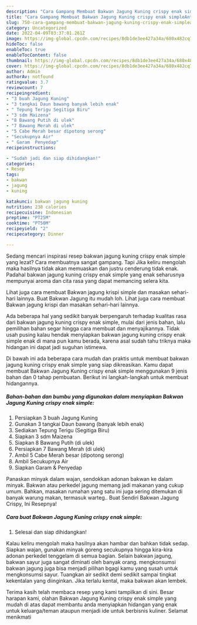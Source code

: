 ```yaml
---
description: "Cara Gampang Membuat Bakwan Jagung Kuning crispy enak simpleAnti Ribet"
title: "Cara Gampang Membuat Bakwan Jagung Kuning crispy enak simpleAnti Ribet"
slug: 750-cara-gampang-membuat-bakwan-jagung-kuning-crispy-enak-simpleanti-ribet
category: Uncategorized
date: 2022-04-09T03:37:01.261Z
image: https://img-global.cpcdn.com/recipes/8db1de3ee427a34a/680x482cq70/bakwan-jagung-kuning-crispy-enak-simple-foto-resep-utama.jpg
hideToc: false
enableToc: true
enableTocContent: false
thumbnail: https://img-global.cpcdn.com/recipes/8db1de3ee427a34a/680x482cq70/bakwan-jagung-kuning-crispy-enak-simple-foto-resep-utama.jpg
cover: https://img-global.cpcdn.com/recipes/8db1de3ee427a34a/680x482cq70/bakwan-jagung-kuning-crispy-enak-simple-foto-resep-utama.jpg
author: Admin
authorAv: notfound
ratingvalue: 3.7
reviewcount: 7
recipeingredient:
- "3 buah Jagung Kuning"
- "3 tangkai Daun bawang banyak lebih enak"
- " Tepung Terigu Segitiga Biru"
- "3 sdm Maizena"
- "8 Bawang Putih di ulek"
- "7 Bawang Merah di ulek"
- "5 Cabe Merah besar dipotong serong"
- "Secukupnya Air"
- " Garam  Penyedap"
recipeinstructions:

- "Sudah jadi dan siap dihidangkan!"
categories:
- Resep
tags:
- bakwan
- jagung
- kuning

katakunci: bakwan jagung kuning 
nutrition: 238 calories
recipecuisine: Indonesian
preptime: "PT25M"
cooktime: "PT50M"
recipeyield: "2"
recipecategory: Dinner

---
```



Sedang mencari inspirasi resep bakwan jagung kuning crispy enak simple yang lezat? Cara membuatnya sangat gampang. Tapi Jika keliru mengolah maka hasilnya tidak akan memuaskan dan justru cenderung tidak enak. Padahal bakwan jagung kuning crispy enak simple yang enak seharusnya mempunyai aroma dan cita rasa yang dapat memancing selera kita.


Lihat juga cara membuat Bakwan jagung krispi simple dan masakan sehari-hari lainnya. Buat Bakwan Jagung itu mudah loh. Lihat juga cara membuat Bakwan jagung krispi dan masakan sehari-hari lainnya.

Ada beberapa hal yang sedikit banyak berpengaruh terhadap kualitas rasa dari bakwan jagung kuning crispy enak simple, mulai dari jenis bahan, lalu pemilihan bahan segar hingga cara membuat dan menyajikannya. Tidak usah pusing kalau hendak menyiapkan bakwan jagung kuning crispy enak simple enak di mana pun kamu berada, karena asal sudah tahu triknya maka hidangan ini dapat jadi suguhan istimewa.


Di bawah ini ada beberapa cara mudah dan praktis untuk membuat bakwan jagung kuning crispy enak simple yang siap dikreasikan. Kamu dapat membuat Bakwan Jagung Kuning crispy enak simple menggunakan 9 jenis bahan dan 0 tahap pembuatan. Berikut ini langkah-langkah untuk membuat hidangannya.

<!--inarticleads1-->

##### Bahan-bahan dan bumbu yang digunakan dalam menyiapkan Bakwan Jagung Kuning crispy enak simple:

1. Persiapkan 3 buah Jagung Kuning
1. Gunakan 3 tangkai Daun bawang (banyak lebih enak)
1. Sediakan  Tepung Terigu (Segitiga Biru)
1. Siapkan 3 sdm Maizena
1. Siapkan 8 Bawang Putih (di ulek)
1. Persiapkan 7 Bawang Merah (di ulek)
1. Ambil 5 Cabe Merah besar (dipotong serong)
1. Ambil Secukupnya Air
1. Siapkan  Garam &amp; Penyedap


Panaskan minyak dalam wajan, sendokkan adonan bakwan ke dalam minyak. Bakwan atau perkedel jagung memang jadi makanan yang cukup umum. Bahkan, masakan rumahan yang satu ini juga sering ditemukan di banyak warung makan, termasuk warteg.. Buat Sendiri Bakwan Jagung Crispy, Ini Resepnya! 

<!--inarticleads2-->

##### Cara buat Bakwan Jagung Kuning crispy enak simple:


1. Selesai dan siap dihidangkan!

Kalau keliru mengolah maka hasilnya akan hambar dan bahkan tidak sedap. Siapkan wajan, gunakan minyak goreng secukupnya hingga kira-kira adonan perkedel tenggelam di semua bagian. Selain bakwan jagung, bakwan sayur juga sangat diminati oleh banyak orang. mengkonsumsi bakwan jagung juga bisa menjadi pilihan bgagi kamu yang susah untuk mengkonsumsi sayur. Tuangkan air sedikit demi sedikit sampai tingkat kekentalan yang diinginkan. Jika terlalu kental, maka bakwan akan lembek. 

Terima kasih telah membaca resep yang kami tampilkan di sini. Besar harapan kami, olahan Bakwan Jagung Kuning crispy enak simple yang mudah di atas dapat membantu anda menyiapkan hidangan yang enak untuk keluarga/teman ataupun menjadi ide untuk berbisnis kuliner. Selamat menikmati
